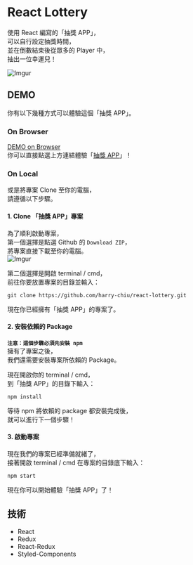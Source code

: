 # React Lottery

使用 React 編寫的「抽獎 APP」，<br />
可以自行設定抽獎時間，<br />
並在倒數結束後從眾多的 Player 中，<br />
抽出一位幸運兒！<br />

![Imgur](https://i.imgur.com/i9C7cgr.png)

## DEMO

你有以下幾種方式可以體驗這個「抽獎 APP」。<br />

### On Browser
[DEMO on Browser](https://harry-chiu.github.io/react-lottery/)<br />
你可以直接點選上方連結體驗「[抽獎 APP](https://harry-chiu.github.io/react-lottery/)」！<br />

### On Local

或是將專案 Clone 至你的電腦，<br />
請遵循以下步驟。<br />

#### 1. Clone 「抽獎 APP」專案

為了順利啟動專案，<br />
第一個選擇是點選 Github 的 `Download ZIP`，<br />
將專案直接下載至你的電腦。<br />
![Imgur](https://i.imgur.com/xHtxR5N.png)<br />

第二個選擇是開啟 terminal / cmd，<br />
前往你要放置專案的目錄並輸入：<br />

```
git clone https://github.com/harry-chiu/react-lottery.git
```

現在你已經擁有「抽獎 APP」的專案了。<br />

#### 2. 安裝依賴的 Package

**`注意：這個步驟必須先安裝 npm`**<br />
擁有了專案之後，<br />
我們還需要安裝專案所依賴的 Package。<br />

現在開啟你的 terminal / cmd，<br />
到「抽獎 APP」的目錄下輸入：<br />

```
npm install
```

等待 npm 將依賴的 package 都安裝完成後，<br />
就可以進行下一個步驟！<br />

#### 3. 啟動專案

現在我們的專案已經準備就緒了，<br />
接著開啟 terminal / cmd 在專案的目錄底下輸入：<br />

```
npm start
```

現在你可以開始體驗「抽獎 APP」了！<br />

## 技術

- React
- Redux
- React-Redux
- Styled-Components
